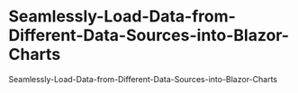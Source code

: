 # Seamlessly-Load-Data-from-Different-Data-Sources-into-Blazor-Charts
Seamlessly-Load-Data-from-Different-Data-Sources-into-Blazor-Charts
